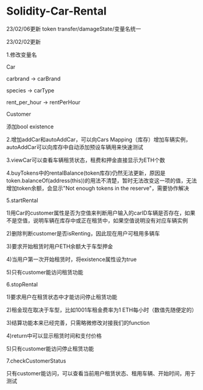 # Solidity-Car-Rental
23/02/06更新
token transfer/damageState/变量名统一


23/02/02更新

1.修改变量名

Car

carbrand -> carBrand

species -> carType

rent_per_hour -> rentPerHour

Customer

添加bool existence

2.增加addCar和autoAddCar，可以向Cars Mapping（库存）增加车辆实例，autoAddCar可以向库存中自动添加预设车辆用来快速测试

3.viewCar可以查看车辆租赁状态，租费和押金直接显示为ETH个数

4.buyTokens中的rentalBalance(token库存)仍然无法更新，原因是token.balanceOf(address(this))的用法不清楚，暂时无法改变这一项的值，无法增加token余额，会显示"Not enough tokens in the reserve"，需要协作解决

5.startRental

1)用Car的customer属性是否为空值来判断用户输入的carID车辆是否存在，如果不是空值，说明车辆在库存中或正在租赁中，如果空值说明没有对应车辆实例

2)删除判断customer是否isRenting，因此现在用户可租用多辆车

3)要求开始租赁时用户ETH余额大于车型押金

4)当用户第一次开始租赁时，将existence属性设为true

5)只有customer能访问租赁功能

6.stopRental

1)要求用户在租赁状态中才能访问停止租赁功能

2)租金现在取决于车型，比如1001车租金费率为1 ETH每小时（数值先随便定的）

3)结算功能本来已经完善，只需略微修改对接我们的function

4)return中可以显示租赁时间和支付价格

5)只有customer能访问停止租赁功能

7.checkCustomerStatus

只有customer能访问，可以查看当前用户租赁状态、租用车辆、开始时间，用于测试
